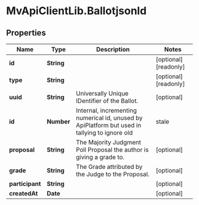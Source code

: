 # MvApiClientLib.Ballotjsonld

## Properties

Name | Type | Description | Notes
------------ | ------------- | ------------- | -------------
**id** | **String** |  | [optional] [readonly] 
**type** | **String** |  | [optional] [readonly] 
**uuid** | **String** | Universally Unique IDentifier of the Ballot. | [optional] 
**id** | **Number** | Internal, incrementing numerical id, unused by ApiPlatform but used in tallying to ignore old|stale|overriden ballots by fetching the highest id, since ballots are immutable and new submissions after opinion changes create new ballots. | [optional] [readonly] 
**proposal** | **String** | The Majority Judgment Poll Proposal the author is giving a grade to. | [optional] 
**grade** | **String** | The Grade attributed by the Judge to the Proposal. | [optional] 
**participant** | **String** |  | [optional] 
**createdAt** | **Date** |  | [optional] 


